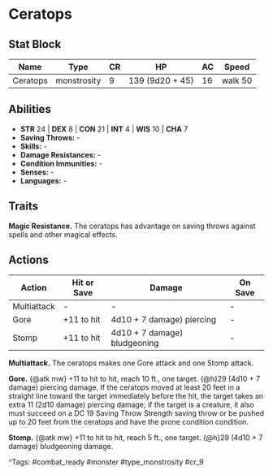 # Ceratops

## Stat Block

| Name | Type | CR | HP | AC | Speed |
|------|------|----|----|----|-------|
| Ceratops | monstrosity | 9 | 139 (9d20 + 45) | 16 | walk 50 |

## Abilities

- **STR** 24 | **DEX** 8 | **CON** 21 | **INT** 4 | **WIS** 10 | **CHA** 7
- **Saving Throws:** -  
- **Skills:** -  
- **Damage Resistances:** -  
- **Condition Immunities:** -  
- **Senses:** -  
- **Languages:** -

## Traits

**Magic Resistance.** The ceratops has advantage on saving throws against spells and other magical effects.


## Actions

| Action | Hit or Save | Damage | On Save |
|--------|--------------|--------|----------|
| Multiattack | - | - | - |
| Gore | +11 to hit | 4d10 + 7 damage) piercing | - |
| Stomp | +11 to hit | 4d10 + 7 damage) bludgeoning | - |

**Multiattack.** The ceratops makes one Gore attack and one Stomp attack.

**Gore.** {@atk mw} +11 to hit to hit, reach 10 ft., one target. {@h}29 (4d10 + 7 damage) piercing damage. If the ceratops moved at least 20 feet in a straight line toward the target immediately before the hit, the target takes an extra 11 (2d10 damage) piercing damage; if the target is a creature, it also must succeed on a DC 19 Saving Throw Strength saving throw or be pushed up to 20 feet from the ceratops and have the prone condition condition.

**Stomp.** {@atk mw} +11 to hit to hit, reach 5 ft., one target. {@h}29 (4d10 + 7 damage) bludgeoning damage.


^Tags: #combat_ready #monster #type_monstrosity #cr_9